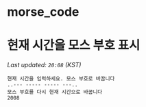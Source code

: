# morse_code
# 현재 시간을 모스 부호 표시
<!-- MORSE_TIME_START -->
_Last updated: `20:08` (KST)_

```
현재 시간을 입력하세요. 모스 부호로 바꿉니다
..--- ----- ----- ---..
모스 부호를 다시 현재 시간으로 바꿉니다
2008
```
<!-- MORSE_TIME_END -->
